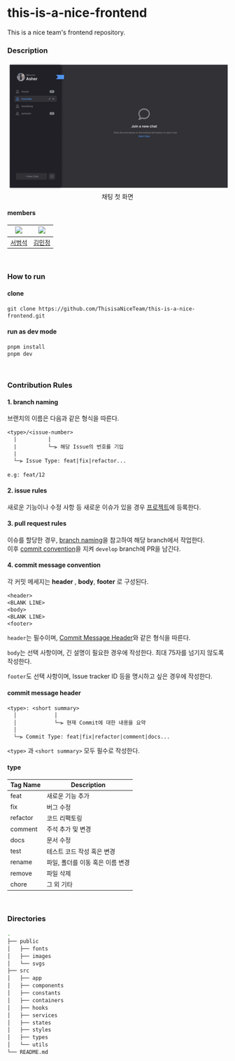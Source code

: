 # this-is-a-nice-frontend
This is a nice team's frontend repository.
### Description
<p align='center'>
    <img src='./public/images/FirstPage.png' alt='FirstPage' />
    채팅 첫 화면
</p>

#### members
| <img src='https://github.com/beomxtone.png' width='130'> | <img src='https://github.com/minjj0905.png' width='130'> |
|:--------------------------------------------------------:|:--------------------------------------------------------:|
|           [서범석](https://github.com/beomxtone)            |           [김민정](https://github.com/minjj0905)            |

<br>

### How to run

#### clone
```
git clone https://github.com/ThisisaNiceTeam/this-is-a-nice-frontend.git
```

#### run as dev mode
```
pnpm install
pnpm dev
```

<br>

### Contribution Rules

#### <a name='branch-naming'></a> 1. branch naming
브랜치의 이름은 다음과 같은 형식을 따른다.
```
<type>/<issue-number>
  |          |
  |          └─⫸ 해당 Issue의 번호를 기입
  |
  └─⫸ Issue Type: feat|fix|refactor...
  
e.g: feat/12
```

#### 2. issue rules
새로운 기능이나 수정 사항 등 새로운 이슈가 있을 경우 [프로젝트](https://github.com/orgs/ThisisaNiceTeam/projects/1)에 등록한다.

#### 3. pull request rules
이슈를 할당한 경우, [branch naming](#branch-naming)을 참고하여 해당 branch에서 작업한다.  
이후 [commit convention](#commit-convention)을 지켜 `develop` branch에 PR을 남긴다.

#### <a name='commit-convention'></a> 4. commit message convention
각 커밋 메세지는 **header** , **body**, **footer** 로 구성된다.

```
<header>
<BLANK LINE>
<body>
<BLANK LINE>
<footer>
```

`header`는 필수이며, [Commit Message Header](#commit-header)와 같은 형식을 따른다.

`body`는 선택 사항이며, 긴 설명이 필요한 경우에 작성한다. 최대 75자를 넘기지 않도록 작성한다.

`footer`도 선택 사항이며, Issue tracker ID 등을 명시하고 싶은 경우에 작성한다.

#### <a name="commit-header"></a>commit message header

```
<type>: <short summary>
  │            │
  │            └─⫸ 현재 Commit에 대한 내용을 요약
  │
  └─⫸ Commit Type: feat|fix|refactor|comment|docs...
```

`<type>` 과 `<short summary>` 모두 필수로 작성한다.

#### type

|Tag Name|Description|
|---|---|
|feat|새로운 기능 추가|
|fix|버그 수정|
|refactor|코드 리팩토링|
|comment|주석 추가 및 변경|
|docs|문서 수정|
|test|테스트 코드 작성 혹은 변경|
|rename|파일, 폴더를 이동 혹은 이름 변경|
|remove|파일 삭제|
|chore|그 외 기타|

<br>

### Directories

```bash
.
├── public
│   ├── fonts
│   ├── images
│   └── svgs
├── src
│   ├── app
│   ├── components
│   ├── constants
│   ├── containers
│   ├── hooks
│   ├── services
│   ├── states
│   ├── styles
│   ├── types
│   └── utils
└── README.md
```
